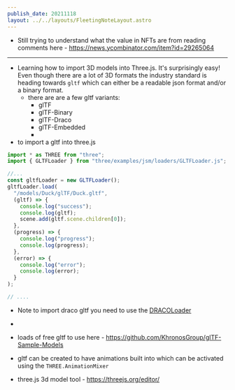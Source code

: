 ```yaml
---
publish_date: 20211118    
layout: ../../layouts/FleetingNoteLayout.astro
---
```

- Still trying to understand what the value in NFTs are from reading comments here - https://news.ycombinator.com/item?id=29265064

---

- Learning how to import 3D models into Three.js. It's surprisingly easy! Even though there are a lot of 3D formats the industry standard is heading towards `gltf` which can either be a readable json format and/or a binary format.
   - there are are a few gltf variants:
       - glTF
       - glTF-Binary
       - glTF-Draco
       - glTF-Embedded
       - 
- to import a gltf into three.js
```js
import * as THREE from "three";
import { GLTFLoader } from "three/examples/jsm/loaders/GLTFLoader.js";

//...
const gltfLoader = new GLTFLoader();
gltfLoader.load(
  "/models/Duck/glTF/Duck.gltf",
  (gltf) => {
    console.log("success");
    console.log(gltf);
    scene.add(gltf.scene.children[0]);
  },
  (progress) => {
    console.log("progress");
    console.log(progress);
  },
  (error) => {
    console.log("error");
    console.log(error);
  }
);

// ....

```
- Note to import draco gltf you need to use the [DRACOLoader](https://threejs.org/docs/#examples/en/loaders/DRACOLoader) 
- 

- loads of free gltf to use here - https://github.com/KhronosGroup/glTF-Sample-Models

- gltf can be created to have animations built into which can be activated using the `THREE.AnimationMixer`

- three.js 3d model tool - https://threejs.org/editor/
